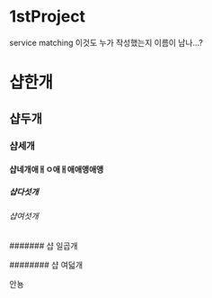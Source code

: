 # 1stProject
service matching
이것도 누가 작성했는지 이름이 남나...?
# 샵한개
## 샵두개
### 샵세개
#### 샵네개애ㅐㅇ애ㅐ애애앵애앵
##### 샵다섯개
###### 샵여섯개
####### 샵 일곱개


######## 샵 여덟개






안뇽
